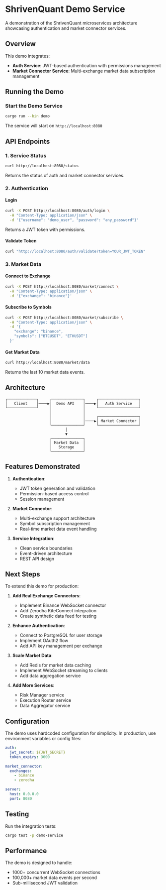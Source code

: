 # ShrivenQuant Demo Service

A demonstration of the ShrivenQuant microservices architecture showcasing authentication and market connector services.

## Overview

This demo integrates:
- **Auth Service**: JWT-based authentication with permissions management
- **Market Connector Service**: Multi-exchange market data subscription management

## Running the Demo

### Start the Demo Service

```bash
cargo run --bin demo
```

The service will start on `http://localhost:8080`

## API Endpoints

### 1. Service Status
```bash
curl http://localhost:8080/status
```

Returns the status of auth and market connector services.

### 2. Authentication

#### Login
```bash
curl -X POST http://localhost:8080/auth/login \
  -H "Content-Type: application/json" \
  -d '{"username": "demo_user", "password": "any_password"}'
```

Returns a JWT token with permissions.

#### Validate Token
```bash
curl "http://localhost:8080/auth/validate?token=YOUR_JWT_TOKEN"
```

### 3. Market Data

#### Connect to Exchange
```bash
curl -X POST http://localhost:8080/market/connect \
  -H "Content-Type: application/json" \
  -d '{"exchange": "binance"}'
```

#### Subscribe to Symbols
```bash
curl -X POST http://localhost:8080/market/subscribe \
  -H "Content-Type: application/json" \
  -d '{
    "exchange": "binance",
    "symbols": ["BTCUSDT", "ETHUSDT"]
  }'
```

#### Get Market Data
```bash
curl http://localhost:8080/market/data
```

Returns the last 10 market data events.

## Architecture

```
┌─────────────┐     ┌──────────────┐     ┌──────────────────┐
│   Client    │────▶│  Demo API    │────▶│   Auth Service   │
└─────────────┘     │              │     └──────────────────┘
                    │              │
                    │              │     ┌──────────────────┐
                    │              │────▶│ Market Connector │
                    └──────────────┘     └──────────────────┘
                           │
                           ▼
                    ┌──────────────┐
                    │ Market Data  │
                    │   Storage    │
                    └──────────────┘
```

## Features Demonstrated

1. **Authentication**:
   - JWT token generation and validation
   - Permission-based access control
   - Session management

2. **Market Connector**:
   - Multi-exchange support architecture
   - Symbol subscription management
   - Real-time market data event handling

3. **Service Integration**:
   - Clean service boundaries
   - Event-driven architecture
   - REST API design

## Next Steps

To extend this demo for production:

1. **Add Real Exchange Connectors**:
   - Implement Binance WebSocket connector
   - Add Zerodha KiteConnect integration
   - Create synthetic data feed for testing

2. **Enhance Authentication**:
   - Connect to PostgreSQL for user storage
   - Implement OAuth2 flow
   - Add API key management per exchange

3. **Scale Market Data**:
   - Add Redis for market data caching
   - Implement WebSocket streaming to clients
   - Add data aggregation service

4. **Add More Services**:
   - Risk Manager service
   - Execution Router service
   - Data Aggregator service

## Configuration

The demo uses hardcoded configuration for simplicity. In production, use environment variables or config files:

```yaml
auth:
  jwt_secret: ${JWT_SECRET}
  token_expiry: 3600
  
market_connector:
  exchanges:
    - binance
    - zerodha
  
server:
  host: 0.0.0.0
  port: 8080
```

## Testing

Run the integration tests:

```bash
cargo test -p demo-service
```

## Performance

The demo is designed to handle:
- 1000+ concurrent WebSocket connections
- 100,000+ market data events per second
- Sub-millisecond JWT validation